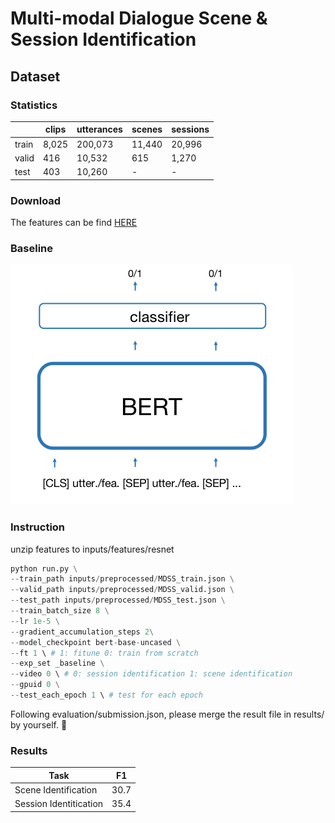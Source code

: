 # Multi-modal Dialogue Scene & Session Identification

## Dataset

### Statistics

|       | clips | utterances | scenes | sessions |
| ----- | ----- | ---------- | ------ | -------- |
| train | 8,025 | 200,073    | 11,440 | 20,996   |
| valid | 416   | 10,532     | 615    | 1,270    |
| test  | 403   | 10,260     | -      | -        |

### Download

The features can be find [HERE](https://pan.baidu.com/s/1-42qvhp_ELs6SKCvsb8CJg?pwd=ti9x )

### Baseline

![baseline](pics/baseline.png?)

### Instruction

unzip features to inputs/features/resnet

```python
python run.py \
--train_path inputs/preprocessed/MDSS_train.json \
--valid_path inputs/preprocessed/MDSS_valid.json \
--test_path inputs/preprocessed/MDSS_test.json \
--train_batch_size 8 \
--lr 1e-5 \
--gradient_accumulation_steps 2\
--model_checkpoint bert-base-uncased \
--ft 1 \ # 1: fitune 0: train from scratch
--exp_set _baseline \
--video 0 \ # 0: session identification 1: scene identification
--gpuid 0 \
--test_each_epoch 1 \ # test for each epoch

```

Following evaluation/submission.json, please merge the result file in results/ by yourself. 🤗️

### Results

| Task                   | F1   |
| ---------------------- | ---- |
| Scene Identification   | 30.7 |
| Session Identitication | 35.4 |
